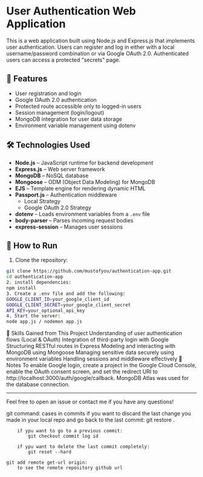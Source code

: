 # User Authentication Web Application

This is a web application built using Node.js and Express.js that implements user authentication. Users can register and log in either with a local username/password combination or via Google OAuth 2.0. Authenticated users can access a protected "secrets" page.

## 🔑 Features

- User registration and login
- Google OAuth 2.0 authentication
- Protected route accessible only to logged-in users
- Session management (login/logout)
- MongoDB integration for user data storage
- Environment variable management using dotenv

## 🛠️ Technologies Used

- **Node.js** – JavaScript runtime for backend development
- **Express.js** – Web server framework
- **MongoDB** – NoSQL database
- **Mongoose** – ODM (Object Data Modeling) for MongoDB
- **EJS** – Template engine for rendering dynamic HTML
- **Passport.js** – Authentication middleware
  - Local Strategy
  - Google OAuth 2.0 Strategy
- **dotenv** – Loads environment variables from a `.env` file
- **body-parser** – Parses incoming request bodies
- **express-session** – Manages user sessions

## 🚀 How to Run

1. Clone the repository:

```bash
git clone https://github.com/mustofyou/authentication-app.git
cd authentication-app
2. install dependencies:
npm install
3. Create a .env file and add the following:
GOOGLE_CLIENT_ID=your_google_client_id
GOOGLE_CLIENT_SECRET=your_google_client_secret
API_KEY=your_optional_api_key
4. Start the server:
node app.js / nodemon app.js
```

🧠 Skills Gained from This Project
Understanding of user authentication flows (Local & OAuth)
Integration of third-party login with Google
Structuring RESTful routes in Express
Modeling and interacting with MongoDB using Mongoose
Managing sensitive data securely using environment variables
Handling sessions and middleware effectively
📌 Notes
To enable Google login, create a project in the Google Cloud Console, enable the OAuth consent screen, and set the redirect URI to http://localhost:3000/auth/google/callback.
MongoDB Atlas was used for the database connection.


---

Feel free to open an issue or contact me if you have any questions!


git command:
	cases in commits
		if you want to discard the last change you made in your local repo and go back to the last commit:
			git restore .
		
		if ypu want to go to a previous commit:
			git checkout commit log id

		if ypu want to delete the last commit completely:
			git reset --hard 

	git add remote get-url origin:
		to see the remote repository github url

